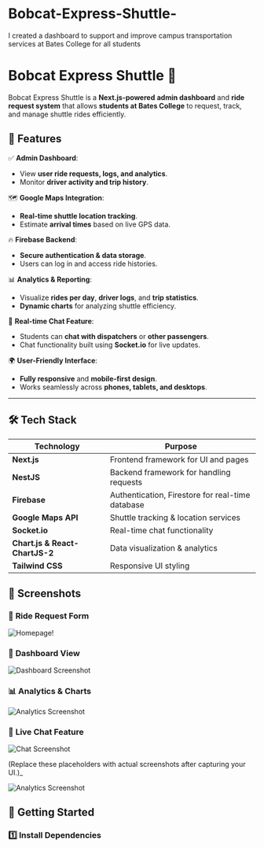 
# Bobcat-Express-Shuttle-
I created a dashboard to support and improve campus transportation services at Bates College for all students

# **Bobcat Express Shuttle 🚖**

Bobcat Express Shuttle is a **Next.js-powered** **admin dashboard** and **ride request system** that allows **students at Bates College** to request, track, and manage shuttle rides efficiently.

## **📌 Features**

✅ **Admin Dashboard**:

- View **user ride requests, logs, and analytics**.
- Monitor **driver activity and trip history**.

🗺️ **Google Maps Integration**:

- **Real-time shuttle location tracking**.
- Estimate **arrival times** based on live GPS data.

🔥 **Firebase Backend**:

- **Secure authentication & data storage**.
- Users can log in and access ride histories.

📊 **Analytics & Reporting**:

- Visualize **rides per day**, **driver logs**, and **trip statistics**.
- **Dynamic charts** for analyzing shuttle efficiency.

💬 **Real-time Chat Feature**:

- Students can **chat with dispatchers** or **other passengers**.
- Chat functionality built using **Socket.io** for live updates.

🌍 **User-Friendly Interface**:

- **Fully responsive** and **mobile-first design**.
- Works seamlessly across **phones, tablets, and desktops**.

---

## **🛠️ Tech Stack**

| Technology                     | Purpose                                          |
| ------------------------------ | ------------------------------------------------ |
| **Next.js**                    | Frontend framework for UI and pages              |
| **NestJS**                     | Backend framework for handling requests          |
| **Firebase**                   | Authentication, Firestore for real-time database |
| **Google Maps API**            | Shuttle tracking & location services             |
| **Socket.io**                  | Real-time chat functionality                     |
| **Chart.js & React-ChartJS-2** | Data visualization & analytics                   |
| **Tailwind CSS**               | Responsive UI styling                            |



## **📸 Screenshots**

### 🚖 **Ride Request Form**

![Homepage!](https://github.com/user-attachments/assets/44334bcc-7614-4d3a-8f4e-2a2048a3d8f8)

### 📍 **Dashboard View**

![Dashboard Screenshot](https://github.com/user-attachments/assets/585fe779-d6b2-4b15-8cc8-1f18ac6c5921)

### 📊 **Analytics & Charts**

![Analytics Screenshot](https://github.com/user-attachments/assets/00a3b2ec-9c80-4647-9b92-6520cb0b49fe)

### 💬 **Live Chat Feature**

![Chat Screenshot](https://github.com/user-attachments/assets/d8acf0a2-8411-469d-b9a3-2effac4841e6)

(Replace these placeholders with actual screenshots after capturing your UI.)_

![Analytics Screenshot](https://github.com/user-attachments/assets/955c5b0f-cdd6-4927-9832-ab6675adeca9)



## **🚀 Getting Started**

### **1️⃣ Install Dependencies**

